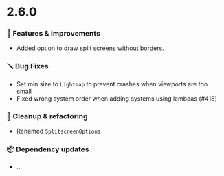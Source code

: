 # 2.6.0

### 🚀 Features & improvements

- Added option to draw split screens without borders.

### 🪛 Bug Fixes

- Set min size to `Lightmap` to prevent crashes when viewports are too small
- Fixed wrong system order when adding systems using lambdas (#418)

### 🧽 Cleanup & refactoring

- Renamed `SplitscreenOptions`

### 📦 Dependency updates

- ...